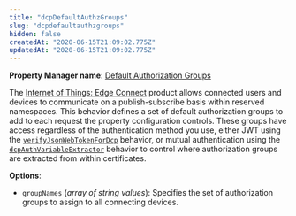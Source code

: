 ```yaml
---
title: "dcpDefaultAuthzGroups"
slug: "dcpdefaultauthzgroups"
hidden: false
createdAt: "2020-06-15T21:09:02.775Z"
updatedAt: "2020-06-15T21:09:02.775Z"
---
```

__Property Manager name__: [Default Authorization Groups](https://control.akamai.com/wh/CUSTOMER/AKAMAI/en-US/WEBHELP/property-manager/property-manager-help/csh_lookup.html?id=PM_9067)

The [Internet of Things: Edge Connect](https://learn.akamai.com/en-us/products/web_performance/iot_edge_connect.html) product allows connected users and devices to communicate on a publish-subscribe basis within reserved namespaces. This behavior defines a set of default authorization groups to add to each request the property configuration controls.  These groups have access regardless of the authentication method you use, either JWT using the [`verifyJsonWebTokenForDcp`](#verifyjsonwebtokenfordcp) behavior, or mutual authentication using the [`dcpAuthVariableExtractor`](#dcpauthvariableextractor) behavior to control where authorization groups are extracted from within certificates.

__Options__:

<div class="option" markdown="1" id="dcpDefaultAuthzGroups.groupNames" >

- `groupNames` (_array of string values_): Specifies the set of authorization groups to assign to all connecting devices.

</div>

</div>

<div class="feature" data-feature="dcpDevRelations" markdown="1">
